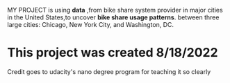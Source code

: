 
 MY PROJECT is using **data** ,from bike share system provider in major cities in the United States,to uncover **bike share usage patterns**.  between three large cities: Chicago, New York City, and Washington, DC.
 
# This project was created 8/18/2022
 Credit goes to udacity's nano degree program for teaching it so clearly
 
 


